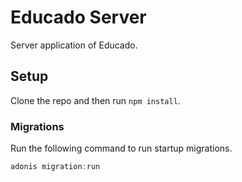 # Educado Server

Server application of Educado.

## Setup

Clone the repo and then run `npm install`.


### Migrations

Run the following command to run startup migrations.

```js
adonis migration:run
```
